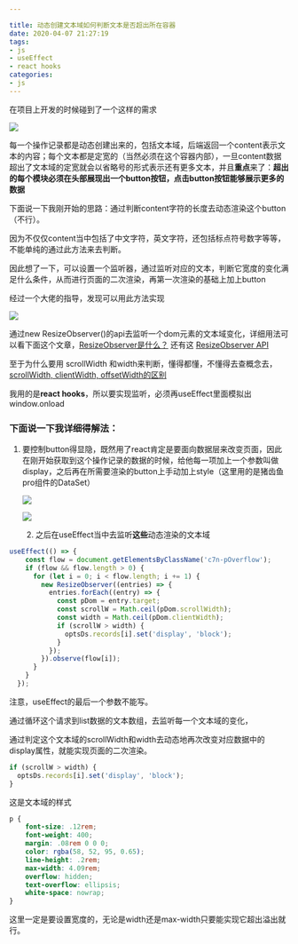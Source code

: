 ```yaml
---

title: 动态创建文本域如何判断文本是否超出所在容器
date: 2020-04-07 21:27:19
tags:
- js
- useEffect
- react hooks
categories:
- js
---
```


在项目上开发的时候碰到了一个这样的需求

![](image-20200407213338480.png)

每一个操作记录都是动态创建出来的，包括文本域，后端返回一个content表示文本的内容；每个文本都是定宽的（当然必须在这个容器内部），一旦content数据超出了文本域的定宽就会以省略号的形式表示还有更多文本，并且**重点**来了：**超出的每个模块必须在头部展现出一个button按钮，点击button按钮能够展示更多的数据**

下面说一下我刚开始的思路：通过判断content字符的长度去动态渲染这个button（不行）。

因为不仅仅content当中包括了中文字符，英文字符，还包括标点符号数字等等，不能单纯的通过此方法来去判断。

因此想了一下，可以设置一个监听器，通过监听对应的文本，判断它宽度的变化满足什么条件，从而进行页面的二次渲染，再第一次渲染的基础上加上button

经过一个大佬的指导，发现可以用此方法实现

![](image-20200407214857295.png)

通过new ResizeObserver()的api去监听一个dom元素的文本域变化，详细用法可以看下面这个文章，[ResizeObserver是什么？](https://segmentfault.com/a/1190000020771182?utm_source=tag-newest) 还有这  [ResizeObserver API](https://zhuanlan.zhihu.com/p/41418813)

至于为什么要用 scrollWidth 和width来判断，懂得都懂，不懂得去查概念去，[scrollWidth, clientWidth, offsetWidth的区别]( https://www.cnblogs.com/pengshengguang/p/8021743.html )

我用的是**react hooks**，所以要实现监听，必须再useEffect里面模拟出window.onload

### 下面说一下我详细得解法：

1. 要控制button得显隐，既然用了react肯定是要面向数据层来改变页面，因此在刚开始获取到这个操作记录的数据的时候，给他每一项加上一个参数叫做display，之后再在所需要渲染的button上手动加上style（这里用的是猪齿鱼pro组件的DataSet）

   ![](image-20200407220056426.png)

   ![](image-20200407220213779.png)

   

   2. 之后在useEffect当中去监听**这些**动态渲染的文本域

```js
useEffect(() => {
    const flow = document.getElementsByClassName('c7n-pOverflow');
    if (flow && flow.length > 0) {
      for (let i = 0; i < flow.length; i += 1) {
        new ResizeObserver((entries) => {
          entries.forEach((entry) => {
            const pDom = entry.target;
            const scrollW = Math.ceil(pDom.scrollWidth);
            const width = Math.ceil(pDom.clientWidth);
            if (scrollW > width) {
              optsDs.records[i].set('display', 'block');
            }
          });
        }).observe(flow[i]);
      }
    }
  });
```

注意，useEffect的最后一个参数不能写。

通过循环这个请求到list数据的文本数组，去监听每一个文本域的变化，

通过判定这个文本域的scrollWidth和width去动态地再次改变对应数据中的display属性，就能实现页面的二次渲染。

```jsx
if (scrollW > width) {
  optsDs.records[i].set('display', 'block');
}
```

这是文本域的样式

```css
p {
    font-size: .12rem;
    font-weight: 400;
    margin: .08rem 0 0 0;
    color: rgba(58, 52, 95, 0.65);
    line-height: .2rem;
    max-width: 4.09rem;
    overflow: hidden;
    text-overflow: ellipsis;
    white-space: nowrap;
}
```

这里一定是要设置宽度的，无论是width还是max-width只要能实现它超出溢出就行。


